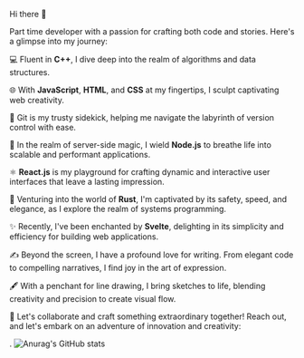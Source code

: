 Hi there 👋




Part time developer with a passion for crafting both code and stories. Here's a glimpse into my journey:

💻 Fluent in **C++**, I dive deep into the realm of algorithms and data structures.

🌐 With **JavaScript**, **HTML**, and **CSS** at my fingertips, I sculpt captivating web creativity.

🔧 Git is my trusty sidekick, helping me navigate the labyrinth of version control with ease.

🌱 In the realm of server-side magic, I wield **Node.js** to breathe life into scalable and performant applications.

⚛️ **React.js** is my playground for crafting dynamic and interactive user interfaces that leave a lasting impression.

🦀 Venturing into the world of **Rust**, I'm captivated by its safety, speed, and elegance, as I explore the realm of systems programming.

✨ Recently, I've been enchanted by **Svelte**, delighting in its simplicity and efficiency for building web applications.

✍️ Beyond the screen, I have a profound love for writing. From elegant code to compelling narratives, I find joy in the art of expression.

🖋️ With a penchant for line drawing, I bring sketches to life, blending creativity and precision to create visual flow.

🌟 Let's collaborate and craft something extraordinary together! Reach out, and let's embark on an adventure of innovation and creativity:

.
![Anurag's GitHub stats](https://github-readme-stats.vercel.app/api?username=nadeemcv&show_icons=true&theme=transparent)

